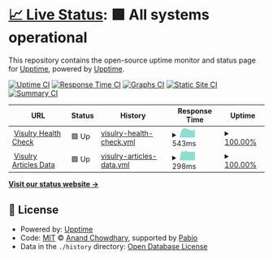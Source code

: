 # [📈 Live Status](https://upptime.github.io/upptime): <!--live status--> **🟩 All systems operational**

This repository contains the open-source uptime monitor and status page for [Upptime](https://upptime.js.org), powered by [Upptime](https://github.com/upptime/upptime).

[![Uptime CI](https://github.com/shipcommit/upptime/workflows/Uptime%20CI/badge.svg)](https://github.com/shipcommit/upptime/actions?query=workflow%3A%22Uptime+CI%22)
[![Response Time CI](https://github.com/shipcommit/upptime/workflows/Response%20Time%20CI/badge.svg)](https://github.com/shipcommit/upptime/actions?query=workflow%3A%22Response+Time+CI%22)
[![Graphs CI](https://github.com/shipcommit/upptime/workflows/Graphs%20CI/badge.svg)](https://github.com/shipcommit/upptime/actions?query=workflow%3A%22Graphs+CI%22)
[![Static Site CI](https://github.com/shipcommit/upptime/workflows/Static%20Site%20CI/badge.svg)](https://github.com/shipcommit/upptime/actions?query=workflow%3A%22Static+Site+CI%22)
[![Summary CI](https://github.com/shipcommit/upptime/workflows/Summary%20CI/badge.svg)](https://github.com/shipcommit/upptime/actions?query=workflow%3A%22Summary+CI%22)

<!--start: status pages-->
<!-- This summary is generated by Upptime (https://github.com/upptime/upptime) -->
<!-- Do not edit this manually, your changes will be overwritten -->
<!-- prettier-ignore -->
| URL | Status | History | Response Time | Uptime |
| --- | ------ | ------- | ------------- | ------ |
| <img alt="" src="https://icons.duckduckgo.com/ip3/visulry.com.ico" height="13"> [Visulry Health Check](https://visulry.com/health) | 🟩 Up | [visulry-health-check.yml](https://github.com/shipcommit/upptime/commits/HEAD/history/visulry-health-check.yml) | <details><summary><img alt="Response time graph" src="./graphs/visulry-health-check/response-time-week.png" height="20"> 543ms</summary><br><a href="https://shipcommit.github.io/upptime/history/visulry-health-check"><img alt="Response time 561" src="https://img.shields.io/endpoint?url=https%3A%2F%2Fraw.githubusercontent.com%2Fshipcommit%2Fupptime%2FHEAD%2Fapi%2Fvisulry-health-check%2Fresponse-time.json"></a><br><a href="https://shipcommit.github.io/upptime/history/visulry-health-check"><img alt="24-hour response time 432" src="https://img.shields.io/endpoint?url=https%3A%2F%2Fraw.githubusercontent.com%2Fshipcommit%2Fupptime%2FHEAD%2Fapi%2Fvisulry-health-check%2Fresponse-time-day.json"></a><br><a href="https://shipcommit.github.io/upptime/history/visulry-health-check"><img alt="7-day response time 543" src="https://img.shields.io/endpoint?url=https%3A%2F%2Fraw.githubusercontent.com%2Fshipcommit%2Fupptime%2FHEAD%2Fapi%2Fvisulry-health-check%2Fresponse-time-week.json"></a><br><a href="https://shipcommit.github.io/upptime/history/visulry-health-check"><img alt="30-day response time 543" src="https://img.shields.io/endpoint?url=https%3A%2F%2Fraw.githubusercontent.com%2Fshipcommit%2Fupptime%2FHEAD%2Fapi%2Fvisulry-health-check%2Fresponse-time-month.json"></a><br><a href="https://shipcommit.github.io/upptime/history/visulry-health-check"><img alt="1-year response time 561" src="https://img.shields.io/endpoint?url=https%3A%2F%2Fraw.githubusercontent.com%2Fshipcommit%2Fupptime%2FHEAD%2Fapi%2Fvisulry-health-check%2Fresponse-time-year.json"></a></details> | <details><summary><a href="https://shipcommit.github.io/upptime/history/visulry-health-check">100.00%</a></summary><a href="https://shipcommit.github.io/upptime/history/visulry-health-check"><img alt="All-time uptime 100.00%" src="https://img.shields.io/endpoint?url=https%3A%2F%2Fraw.githubusercontent.com%2Fshipcommit%2Fupptime%2FHEAD%2Fapi%2Fvisulry-health-check%2Fuptime.json"></a><br><a href="https://shipcommit.github.io/upptime/history/visulry-health-check"><img alt="24-hour uptime 100.00%" src="https://img.shields.io/endpoint?url=https%3A%2F%2Fraw.githubusercontent.com%2Fshipcommit%2Fupptime%2FHEAD%2Fapi%2Fvisulry-health-check%2Fuptime-day.json"></a><br><a href="https://shipcommit.github.io/upptime/history/visulry-health-check"><img alt="7-day uptime 100.00%" src="https://img.shields.io/endpoint?url=https%3A%2F%2Fraw.githubusercontent.com%2Fshipcommit%2Fupptime%2FHEAD%2Fapi%2Fvisulry-health-check%2Fuptime-week.json"></a><br><a href="https://shipcommit.github.io/upptime/history/visulry-health-check"><img alt="30-day uptime 100.00%" src="https://img.shields.io/endpoint?url=https%3A%2F%2Fraw.githubusercontent.com%2Fshipcommit%2Fupptime%2FHEAD%2Fapi%2Fvisulry-health-check%2Fuptime-month.json"></a><br><a href="https://shipcommit.github.io/upptime/history/visulry-health-check"><img alt="1-year uptime 100.00%" src="https://img.shields.io/endpoint?url=https%3A%2F%2Fraw.githubusercontent.com%2Fshipcommit%2Fupptime%2FHEAD%2Fapi%2Fvisulry-health-check%2Fuptime-year.json"></a></details>
| <img alt="" src="https://icons.duckduckgo.com/ip3/visulry.com.ico" height="13"> [Visulry Articles Data](https://visulry.com/articles/__data.json) | 🟩 Up | [visulry-articles-data.yml](https://github.com/shipcommit/upptime/commits/HEAD/history/visulry-articles-data.yml) | <details><summary><img alt="Response time graph" src="./graphs/visulry-articles-data/response-time-week.png" height="20"> 298ms</summary><br><a href="https://shipcommit.github.io/upptime/history/visulry-articles-data"><img alt="Response time 323" src="https://img.shields.io/endpoint?url=https%3A%2F%2Fraw.githubusercontent.com%2Fshipcommit%2Fupptime%2FHEAD%2Fapi%2Fvisulry-articles-data%2Fresponse-time.json"></a><br><a href="https://shipcommit.github.io/upptime/history/visulry-articles-data"><img alt="24-hour response time 294" src="https://img.shields.io/endpoint?url=https%3A%2F%2Fraw.githubusercontent.com%2Fshipcommit%2Fupptime%2FHEAD%2Fapi%2Fvisulry-articles-data%2Fresponse-time-day.json"></a><br><a href="https://shipcommit.github.io/upptime/history/visulry-articles-data"><img alt="7-day response time 298" src="https://img.shields.io/endpoint?url=https%3A%2F%2Fraw.githubusercontent.com%2Fshipcommit%2Fupptime%2FHEAD%2Fapi%2Fvisulry-articles-data%2Fresponse-time-week.json"></a><br><a href="https://shipcommit.github.io/upptime/history/visulry-articles-data"><img alt="30-day response time 313" src="https://img.shields.io/endpoint?url=https%3A%2F%2Fraw.githubusercontent.com%2Fshipcommit%2Fupptime%2FHEAD%2Fapi%2Fvisulry-articles-data%2Fresponse-time-month.json"></a><br><a href="https://shipcommit.github.io/upptime/history/visulry-articles-data"><img alt="1-year response time 323" src="https://img.shields.io/endpoint?url=https%3A%2F%2Fraw.githubusercontent.com%2Fshipcommit%2Fupptime%2FHEAD%2Fapi%2Fvisulry-articles-data%2Fresponse-time-year.json"></a></details> | <details><summary><a href="https://shipcommit.github.io/upptime/history/visulry-articles-data">100.00%</a></summary><a href="https://shipcommit.github.io/upptime/history/visulry-articles-data"><img alt="All-time uptime 100.00%" src="https://img.shields.io/endpoint?url=https%3A%2F%2Fraw.githubusercontent.com%2Fshipcommit%2Fupptime%2FHEAD%2Fapi%2Fvisulry-articles-data%2Fuptime.json"></a><br><a href="https://shipcommit.github.io/upptime/history/visulry-articles-data"><img alt="24-hour uptime 100.00%" src="https://img.shields.io/endpoint?url=https%3A%2F%2Fraw.githubusercontent.com%2Fshipcommit%2Fupptime%2FHEAD%2Fapi%2Fvisulry-articles-data%2Fuptime-day.json"></a><br><a href="https://shipcommit.github.io/upptime/history/visulry-articles-data"><img alt="7-day uptime 100.00%" src="https://img.shields.io/endpoint?url=https%3A%2F%2Fraw.githubusercontent.com%2Fshipcommit%2Fupptime%2FHEAD%2Fapi%2Fvisulry-articles-data%2Fuptime-week.json"></a><br><a href="https://shipcommit.github.io/upptime/history/visulry-articles-data"><img alt="30-day uptime 100.00%" src="https://img.shields.io/endpoint?url=https%3A%2F%2Fraw.githubusercontent.com%2Fshipcommit%2Fupptime%2FHEAD%2Fapi%2Fvisulry-articles-data%2Fuptime-month.json"></a><br><a href="https://shipcommit.github.io/upptime/history/visulry-articles-data"><img alt="1-year uptime 100.00%" src="https://img.shields.io/endpoint?url=https%3A%2F%2Fraw.githubusercontent.com%2Fshipcommit%2Fupptime%2FHEAD%2Fapi%2Fvisulry-articles-data%2Fuptime-year.json"></a></details>

<!--end: status pages-->

[**Visit our status website →**](https://shipcommit.github.io/upptime/)

## 📄 License

- Powered by: [Upptime](https://github.com/upptime/upptime)
- Code: [MIT](./LICENSE) © [Anand Chowdhary](https://anandchowdhary.com), supported by [Pabio](https://pabio.com)
- Data in the `./history` directory: [Open Database License](https://opendatacommons.org/licenses/odbl/1-0/)
